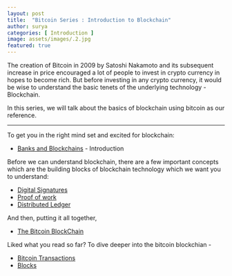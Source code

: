 ```yaml
---
layout: post
title:  "Bitcoin Series : Introduction to Blockchain"
author: surya
categories: [ Introduction ]
image: assets/images/.2.jpg
featured: true
---
```


The creation of Bitcoin in 2009 by Satoshi Nakamoto and its subsequent increase in price encouraged a lot of people to invest in crypto currency in hopes to become rich. But before investing in any crypto currency, it would be wise to understand the basic tenets of the underlying technology - Blockchain.

In this series, we will talk about the basics of blockchain using bitcoin as our reference.

---

To get you in the right mind set and excited for blockchain:

* [Banks and Blockchains](https://blockchainiseasy.github.io/banks-and-blockchains/) - Introduction 

Before we can understand blockchain, there are a few important concepts which are the building blocks of blockchain technology which we want you to understand:

* [Digital Signatures](https://blockchainiseasy.github.io/digital-signature/)
* [Proof of work](https://blockchainiseasy.github.io/proof-of-work/)
* [Distributed Ledger](https://blockchainiseasy.github.io/distributed-ledger/)

And then, putting it all together,
* [The Bitcoin BlockChain](https://blockchainiseasy.github.io/the-bitcoin-blockchain/)

Liked what you read so far? To dive deeper into the bitcoin blockchian - 
* [Bitcoin Transactions](https://blockchainiseasy.github.io/bitcoin-transactions/)
* [Blocks](https://blockchainiseasy.github.io/blocks/)